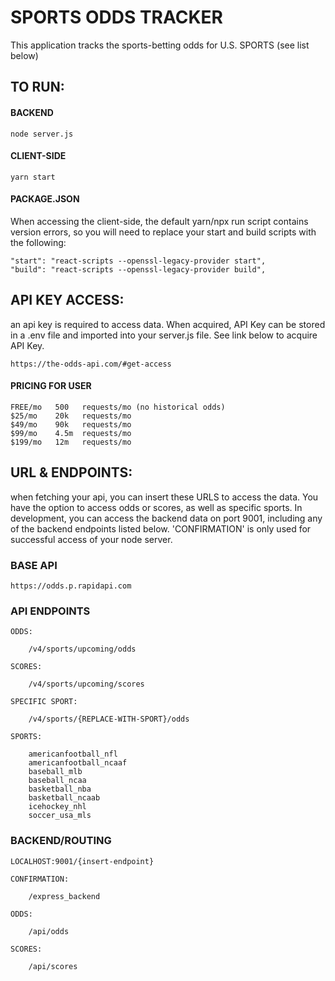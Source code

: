 # SPORTS ODDS TRACKER
This application tracks the sports-betting odds for U.S. SPORTS (see list below)
## TO RUN:
#### BACKEND
```
node server.js
```
#### CLIENT-SIDE
```
yarn start
```
#### PACKAGE.JSON
When accessing the client-side, the default yarn/npx run script contains version errors, so you will need to replace your start and build scripts with the following:
```
"start": "react-scripts --openssl-legacy-provider start",
"build": "react-scripts --openssl-legacy-provider build",
```
## API KEY ACCESS:
an api key is required to access data. When acquired, API Key can be stored in a .env file and imported into your server.js file. See link below to acquire API Key.
```
https://the-odds-api.com/#get-access
```
#### PRICING FOR USER
```
FREE/mo   500   requests/mo (no historical odds)
$25/mo    20k   requests/mo
$49/mo    90k   requests/mo
$99/mo    4.5m  requests/mo
$199/mo   12m   requests/mo
```
## URL & ENDPOINTS:
when fetching your api, you can insert these URLS to access the data. You have the option to access odds or scores, as well as specific sports. In development, you can access the backend data on port 9001, including any of the backend endpoints listed below. 'CONFIRMATION' is only used for successful access of your node server.
### BASE API
```
https://odds.p.rapidapi.com
```
### API ENDPOINTS
```
ODDS:

    /v4/sports/upcoming/odds

SCORES:

    /v4/sports/upcoming/scores

SPECIFIC SPORT:

    /v4/sports/{REPLACE-WITH-SPORT}/odds

SPORTS:

    americanfootball_nfl
    americanfootball_ncaaf
    baseball_mlb
    baseball_ncaa
    basketball_nba
    basketball_ncaab
    icehockey_nhl
    soccer_usa_mls
```
### BACKEND/ROUTING
```
LOCALHOST:9001/{insert-endpoint}

CONFIRMATION:

    /express_backend

ODDS:

    /api/odds

SCORES:

    /api/scores
```
